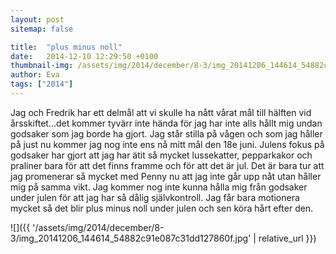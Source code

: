 ```yaml
---
layout: post
sitemap: false

title:  "plus minus noll"
date:   2014-12-10 12:29:50 +0100
thumbnail-img: /assets/img/2014/december/8-3/img_20141206_144614_54882c91e087c31dd127860f.jpg
author: Eva
tags: ["2014"]
---
```


Jag och Fredrik har ett delmål att vi skulle ha nått vårat mål till hälften vid årsskiftet...det kommer tyvärr inte hända för jag har inte alls hållt mig undan godsaker som jag borde ha gjort. Jag står stilla på vågen och som jag håller på just nu kommer jag nog inte ens nå mitt mål den 18e juni. Julens fokus på godsaker har gjort att jag har ätit så mycket lussekatter, pepparkakor och praliner bara för att det finns framme och för att det är jul. Det är bara tur att jag promenerar så mycket med Penny nu att jag inte går upp nåt utan håller mig på samma vikt. Jag kommer nog inte kunna hålla mig från godsaker under julen för att jag har så dålig självkontroll. Jag får bara motionera mycket så det blir plus minus noll under julen och sen köra hårt efter den.

![]({{ '/assets/img/2014/december/8-3/img_20141206_144614_54882c91e087c31dd127860f.jpg'  | relative_url }})

